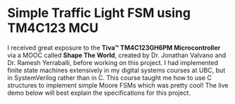 Simple Traffic Light FSM using TM4C123 MCU
======

  I received great exposure to the **Tiva™ TM4C123GH6PM Microcontroller** via a MOOC called __Shape The World__, created by Dr. Jonathan Valvano and Dr. Ramesh Yerraballi, before working on this project. I had implemented finite state machines extensively in my digital systems courses at UBC, but in SystemVerilog rather than in C. This course taught me how to use C structures to implement simple Moore FSMs which was pretty cool! The live demo below will best explain the specifications for this project. 



